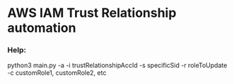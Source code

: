 # AWS IAM Trust Relationship automation

### Help:
python3 main.py -a <accountId> -i trustRelationshipAccId -s specificSid -r roleToUpdate -c customRole1, customRole2, etc
